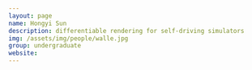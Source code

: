 ```yaml
---
layout: page
name: Hongyi Sun
description: differentiable rendering for self-driving simulators 
img: /assets/img/people/walle.jpg
group: undergraduate
website: 
---
```



